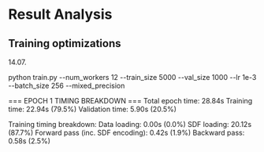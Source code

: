 # Result Analysis

## Training optimizations

14.07.

python train.py --num_workers 12 --train_size 5000 --val_size 1000 --lr 1e-3 --batch_size 256 --mixed_precision

=== EPOCH 1 TIMING BREAKDOWN ===
Total epoch time: 28.84s
Training time: 22.94s (79.5%)
Validation time: 5.90s (20.5%)

Training timing breakdown:
  Data loading: 0.00s (0.0%)
  SDF loading: 20.12s (87.7%)
  Forward pass (inc. SDF encoding): 0.42s (1.9%)
  Backward pass: 0.58s (2.5%)